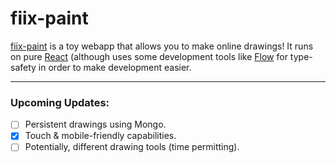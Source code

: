 # fiix-paint
[fiix-paint](http://stevenxie.me/fiix-paint) is a toy webapp that allows you to make online drawings! 
It runs on pure [React](https://reactjs.org) (although uses some development tools like [Flow](flow.org) for type-safety in order to make development easier.

---

### Upcoming Updates:
- [ ] Persistent drawings using Mongo.
- [x] Touch & mobile-friendly capabilities.
- [ ] Potentially, different drawing tools (time permitting).
